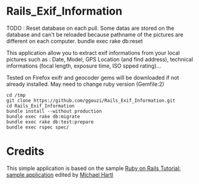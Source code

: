 # Rails_Exif_Information

TODO : Reset database on each pull. Some datas are stored on the database and can't be reloaded because pathname of the pictures are different on each computer.
	bundle exec rake db:reset

This application allow you to extract exif informations from your local pictures such as : Date, Model, GPS Location (and find address), technical informations (focal length, exposure time, ISO spped rating)...

Tested on Firefox
exifr and geocoder gems will be downloaded if not already installed. May need to change ruby version (Gemfile:2)

    cd /tmp
    git clone https://github.com/ggouzi/Rails_Exif_Information.git
    cd Rails_Exif_Information
    bundle install --without production
    bundle exec rake db:migrate
    bundle exec rake db:test:prepare
    bundle exec rspec spec/

# Credits
This simple application is based on the sample [Ruby on Rails Tutorial: sample application](https://github.com/railstutorial/sample_app_rails_4) edited by [Michael Hartl](http://michaelhartl.com/)
